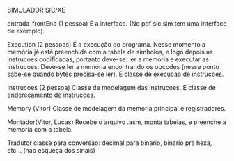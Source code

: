 SIMULADOR SIC/XE

entrada_frontEnd (1 pessoa)
É a interface. (No pdf sic sim tem uma interface de exemplo).

Execution (2 pessoas)
É a execução do programa. Nesse momento a memória já está preenchida com a tabela de simbolos, e logo depois as instrucoes codificadas, portanto deve-se: ler a memoria e executar as instrucoes.
Deve-se ler a memória encontrando os opcodes (nesse ponto sabe-se quando bytes precisa-se ler). E classe de execucao de instrucoes.

Instrucoes (2 pessoa)
Classe de modelagem das instrucoes. E classe de enderecamento de instrucoes.

Memory (Vitor)
Classe de modelagem da memoria principal e registradores.

Montador(Vitor, Lucas)
Recebe o arquivo .asm, monta tabelas, e preenche a memoria com a tabela.

Tradutor
classe para conversão: decimal para binario, binario pra hexa, etc... (nao esqueça dos sinais)